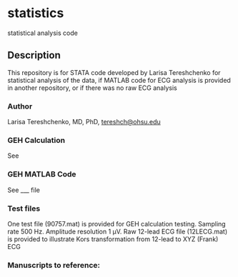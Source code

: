 # statistics
statistical analysis code

## Description
This repository is for STATA code developed by Larisa Tereshchenko for statistical analysis of the data, if MATLAB code for ECG analysis is provided in another repository, or if there was no raw ECG analysis 

 
### Author
Larisa Tereshchenko, MD, PhD, <tereshch@ohsu.edu>

  
### GEH Calculation
See

### GEH MATLAB Code
See ___ file 

### Test files
One test file (90757.mat) is provided for GEH calculation testing. Sampling rate 500 Hz. Amplitude resolution 1 µV.
Raw 12-lead ECG file (12LECG.mat) is provided to illustrate Kors transformation from 12-lead to XYZ (Frank) ECG

### Manuscripts to reference:
